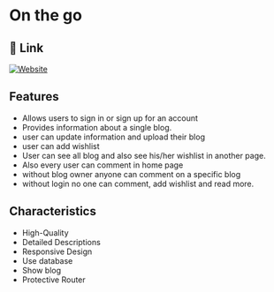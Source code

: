 
# On the go




## 🔗 Link
[![Website](https://img.shields.io/badge/website-000?style=for-the-badge&logo=ko-fi&logoColor=white)](https://tuhin-on-the-go.netlify.app/)



## Features

- Allows users to sign in or sign up for an account
- Provides information about a single blog.
- user can update information and upload their blog
- user can add wishlist
- User can see all blog and also see his/her wishlist in another page.
- Also every user can comment in home page
- without blog owner anyone can comment on a specific blog
- without login no one can comment, add wishlist and read more.




## Characteristics 


- High-Quality 
- Detailed Descriptions
- Responsive Design
- Use database 
- Show blog 
- Protective Router
